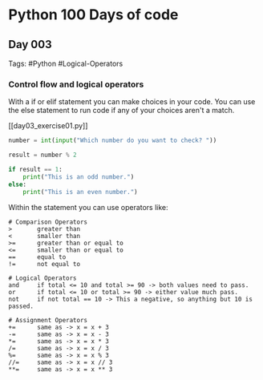 # Python 100 Days of code

## Day 003

Tags: #Python #Logical-Operators 

### Control flow and logical operators

With a if or elif statement you can make choices in your code. You can use the else statement to run code if any of your choices aren't a match.

[[day03_exercise01.py]]
```python
number = int(input("Which number do you want to check? "))

result = number % 2

if result == 1:
    print("This is an odd number.")
else:
    print("This is an even number.")
```

Within the statement you can use operators like:

```
# Comparison Operators
>       greater than
<       smaller than
>=      greater than or equal to
<=      smaller than or equal to
==      equal to
!=      not equal to

# Logical Operators
and     if total <= 10 and total >= 90 -> both values need to pass.
or      if total <= 10 or total >= 90 -> either value much pass.
not     if not total == 10 -> This a negative, so anything but 10 is passed.

# Assignment Operators
+=      same as -> x = x + 3
-=      same as -> x = x - 3
*=      same as -> x = x * 3
/=      same as -> x = x / 3
%=      same as -> x = x % 3
//=     same as -> x = x // 3
**=     same as -> x = x ** 3
```
